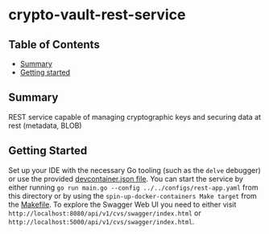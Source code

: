 # crypto-vault-rest-service

## Table of Contents

+ [Summary](#summary)
+ [Getting started](#getting-started)

## Summary

REST service capable of managing cryptographic keys and securing data at rest (metadata, BLOB)

## Getting Started

Set up your IDE with the necessary Go tooling (such as the `delve` debugger) or use the provided [devcontainer.json file](../../.devcontainer/devcontainer.json). You can start the service by either running `go run main.go --config ../../configs/rest-app.yaml` from this directory or by using the `spin-up-docker-containers Make target` from the [Makefile](../../Makefile). To explore the Swagger Web UI you need to either visit `http://localhost:8080/api/v1/cvs/swagger/index.html` or `http://localhost:5000/api/v1/cvs/swagger/index.html`.